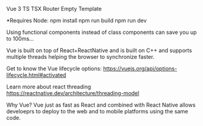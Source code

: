 Vue 3 TS TSX Router Empty Template

*Requires Node:
npm install
npm run build
npm run dev

Using functional components instead of class components can save you up to 100ms...

Vue is built on top of React+ReactNative and is built on C++ and supports multiple threads helping the browser to synchronize faster.

Get to know the Vue lifecycle options:
https://vuejs.org/api/options-lifecycle.html#activated

Learn more about react threading
https://reactnative.dev/architecture/threading-model

Why Vue?
Vue just as fast as React and combined with React Native allows develoeprs to deploy to the web and to mobile platforms using the same code.
